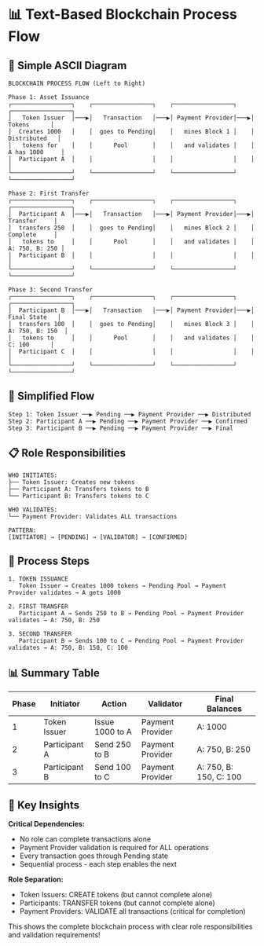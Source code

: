 # 📊 Text-Based Blockchain Process Flow

## 🔗 Simple ASCII Diagram

```
BLOCKCHAIN PROCESS FLOW (Left to Right)

Phase 1: Asset Issuance
┌─────────────────┐    ┌─────────────────┐    ┌─────────────────┐    ┌─────────────────┐
│   Token Issuer  │───▶│   Transaction   │───▶│ Payment Provider│───▶│     Tokens      │
│  Creates 1000   │    │  goes to Pending│    │   mines Block 1 │    │   Distributed   │
│   tokens for    │    │      Pool       │    │   and validates │    │  A has 1000     │
│  Participant A  │    │                 │    │                 │    │                 │
└─────────────────┘    └─────────────────┘    └─────────────────┘    └─────────────────┘

Phase 2: First Transfer
┌─────────────────┐    ┌─────────────────┐    ┌─────────────────┐    ┌─────────────────┐
│  Participant A  │───▶│   Transaction   │───▶│ Payment Provider│───▶│    Transfer     │
│  transfers 250  │    │  goes to Pending│    │   mines Block 2 │    │    Complete     │
│   tokens to     │    │      Pool       │    │   and validates │    │  A: 750, B: 250 │
│  Participant B  │    │                 │    │                 │    │                 │
└─────────────────┘    └─────────────────┘    └─────────────────┘    └─────────────────┘

Phase 3: Second Transfer
┌─────────────────┐    ┌─────────────────┐    ┌─────────────────┐    ┌─────────────────┐
│  Participant B  │───▶│   Transaction   │───▶│ Payment Provider│───▶│   Final State   │
│  transfers 100  │    │  goes to Pending│    │   mines Block 3 │    │ A: 750, B: 150  │
│   tokens to     │    │      Pool       │    │   and validates │    │     C: 100      │
│  Participant C  │    │                 │    │                 │    │                 │
└─────────────────┘    └─────────────────┘    └─────────────────┘    └─────────────────┘
```

## 🎯 Simplified Flow

```
Step 1: Token Issuer ──▶ Pending ──▶ Payment Provider ──▶ Distributed
Step 2: Participant A ──▶ Pending ──▶ Payment Provider ──▶ Confirmed  
Step 3: Participant B ──▶ Pending ──▶ Payment Provider ──▶ Final
```

## 📋 Role Responsibilities

```
WHO INITIATES:
├── Token Issuer: Creates new tokens
├── Participant A: Transfers tokens to B
└── Participant B: Transfers tokens to C

WHO VALIDATES:
└── Payment Provider: Validates ALL transactions

PATTERN:
[INITIATOR] → [PENDING] → [VALIDATOR] → [CONFIRMED]
```

## 🔄 Process Steps

```
1. TOKEN ISSUANCE
   Token Issuer → Creates 1000 tokens → Pending Pool → Payment Provider validates → A gets 1000

2. FIRST TRANSFER  
   Participant A → Sends 250 to B → Pending Pool → Payment Provider validates → A: 750, B: 250

3. SECOND TRANSFER
   Participant B → Sends 100 to C → Pending Pool → Payment Provider validates → A: 750, B: 150, C: 100
```

## 📊 Summary Table

| Phase | Initiator | Action | Validator | Final Balances |
|-------|-----------|--------|-----------|----------------|
| 1 | Token Issuer | Issue 1000 to A | Payment Provider | A: 1000 |
| 2 | Participant A | Send 250 to B | Payment Provider | A: 750, B: 250 |
| 3 | Participant B | Send 100 to C | Payment Provider | A: 750, B: 150, C: 100 |

## 🎯 Key Insights

**Critical Dependencies:**
- No role can complete transactions alone
- Payment Provider validation is required for ALL operations
- Every transaction goes through Pending state
- Sequential process - each step enables the next

**Role Separation:**
- Token Issuers: CREATE tokens (but cannot complete alone)
- Participants: TRANSFER tokens (but cannot complete alone)  
- Payment Providers: VALIDATE all transactions (critical for completion)

This shows the complete blockchain process with clear role responsibilities and validation requirements!
